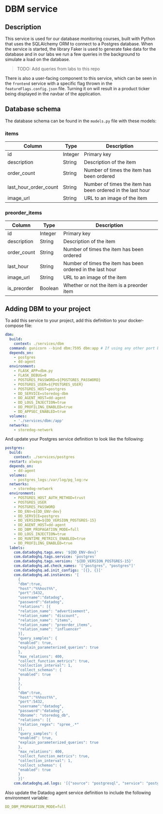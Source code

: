 # DBM service

## Description

This service is used for our database monitoring courses, built with Python that uses the SQLAlchemy ORM to connect to a Postgres database. When the service is started, the library Faker is used to generate fake data for the database and in our labs we run a few queries in the background to simulate a load on the database.

> TODO: Add queries from labs to this repo

There is also a user-facing component to this service, which can be seen in the `frontend` service with a specific flag thrown in the `featureFlags.config.json` file. Turning it on will result in a product ticker being displayed in the navbar of the application.

## Database schema

The database schema can be found in the `models.py` file with these models:

### items

| Column | Type | Description |
| --- | --- | --- |
| id | Integer | Primary key |
| description | String | Description of the item |
| order_count | String | Number of times the item has been ordered |
| last_hour_order_count | String | Number of times the item has been ordered in the last hour |
| image_url | String | URL to an image of the item |

### preorder_items

| Column | Type | Description |
| --- | --- | --- |
| id | Integer | Primary key |
| description | String | Description of the item |
| order_count | String | Number of times the item has been ordered |
| last_hour | String | Number of times the item has been ordered in the last hour |
| image_url | String | URL to an image of the item |
| is_preorder | Boolean | Whether or not the item is a preorder item |

## Adding DBM to your project

To add this service to your project, add this definition to your docker-compose file:

```yaml
dbm:
  build:
    context: ./services/dbm
  command: gunicorn --bind dbm:7595 dbm:app # If using any other port besides the default 8282, overriding the CMD is required
  depends_on:
    - postgres
    - dd-agent
  environment:
    - FLASK_APP=dbm.py
    - FLASK_DEBUG=0
    - POSTGRES_PASSWORD=${POSTGRES_PASSWORD}
    - POSTGRES_USER=${POSTGRES_USER}
    - POSTGRES_HOST=postgres
    - DD_SERVICE=storedog-dbm
    - DD_AGENT_HOST=dd-agent
    - DD_LOGS_INJECTION=true
    - DD_PROFILING_ENABLED=true
    - DD_APPSEC_ENABLED=true
  volumes:
    - './services/dbm:/app'
  networks:
    - storedog-network
```

And update your Postgres service definition to look like the following:

```yaml
postgres:
  build:
    context: ./services/postgres
  restart: always
  depends_on:
    - dd-agent
  volumes:
    - postgres_logs:/var/log/pg_log:rw
  networks:
    - storedog-network
  environment:
    - POSTGRES_HOST_AUTH_METHOD=trust
    - POSTGRES_USER
    - POSTGRES_PASSWORD
    - DD_ENV=${DD_ENV-dev}
    - DD_SERVICE=postgres
    - DD_VERSION=${DD_VERSION_POSTGRES-15}
    - DD_AGENT_HOST=dd-agent
    - DD_DBM_PROPAGATION_MODE=full
    - DD_LOGS_INJECTION=true
    - DD_RUNTIME_METRICS_ENABLED=true
    - DD_PROFILING_ENABLED=true
  labels:
    com.datadoghq.tags.env: '${DD_ENV-dev}'
    com.datadoghq.tags.service: 'postgres'
    com.datadoghq.tags.version: '${DD_VERSION_POSTGRES-15}'
    com.datadoghq.ad.check_names: '["postgres", "postgres"]'
    com.datadoghq.ad.init_configs: '[{}, {}]'
    com.datadoghq.ad.instances: '[
      {
      "dbm":true,
      "host":"%%host%%",
      "port":5432,
      "username":"datadog",
      "password":"datadog",
      "relations": [{
      "relation_name": "advertisement",
      "relation_name": "discount",
      "relation_name": "items",
      "relation_name": "preorder_items",
      "relation_name": "influencer"
      }],
      "query_samples": {
      "enabled": true,
      "explain_parameterized_queries": true
      },
      "max_relations": 400,
      "collect_function_metrics": true,
      "collection_interval": 1,
      "collect_schemas": {
      "enabled": true
      }
      },
      {
      "dbm":true,
      "host":"%%host%%",
      "port":5432,
      "username":"datadog",
      "password":"datadog",
      "dbname": "storedog_db",
      "relations": [{
      "relation_regex": "spree_.*"
      }],
      "query_samples": {
      "enabled": true,
      "explain_parameterized_queries": true
      },
      "max_relations": 400,
      "collect_function_metrics": true,
      "collection_interval": 1,
      "collect_schemas": {
      "enabled": true
      }
      }]'
    com.datadoghq.ad.logs: '[{"source": "postgresql", "service": "postgres", "auto_multi_line_detection":true, "path": "/var/log/pg_log/postgresql*.json", "type": "file"}]'
```

Also update the Datadog agent service definition to include the following environment variable:

```yaml
DD_DBM_PROPAGATION_MODE=full
```

